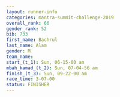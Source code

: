 ```yaml
---
layout: runner-info 
categories: mantra-summit-challenge-2019 
overall_rank: 66
gender_rank: 52
bib: 733
first_name: Bachrul
last_name: Alam
gender: M
team_name:
start_(t_1): Sun, 06-15-00 am
mbah_kamad_(t_2): Sun, 07-04-56 am
finish_(t_3): Sun, 09-22-00 am
race_time: 3-07-00
status: FINISHER
---
```

